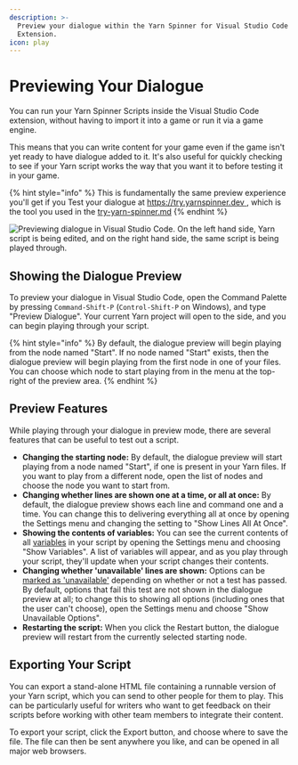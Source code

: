 ```yaml
---
description: >-
  Preview your dialogue within the Yarn Spinner for Visual Studio Code
  Extension.
icon: play
---
```


# Previewing Your Dialogue

You can run your Yarn Spinner Scripts inside the Visual Studio Code extension, without having to import it into a game or run it via a game engine.&#x20;

This means that you can write content for your game even if the game isn't yet ready to have dialogue added to it. It's also useful for quickly checking to see if your Yarn script works the way that you want it to before testing it in your game.

{% hint style="info" %}
This is fundamentally the same preview experience you'll get if you Test your dialogue at [https://try.yarnspinner.dev ](https://try.yarnspinner.dev), which is the tool you used in the [try-yarn-spinner.md](try-yarn-spinner.md "mention")
{% endhint %}

![Previewing dialogue in Visual Studio Code. On the left hand side, Yarn script is being edited, and on the right hand side, the same script is being played through.](../.gitbook/assets/vscode-preview.png)

## Showing the Dialogue Preview

To preview your dialogue in Visual Studio Code, open the Command Palette by pressing `Command-Shift-P` (`Control-Shift-P` on Windows), and type "Preview Dialogue". Your current Yarn project will open to the side, and you can begin playing through your script.

{% hint style="info" %}
By default, the dialogue preview will begin playing from the node named "Start". If no node named "Start" exists, then the dialogue preview will begin playing from the first node in one of your files. You can choose which node to start playing from in the menu at the top-right of the preview area.
{% endhint %}

## Preview Features

While playing through your dialogue in preview mode, there are several features that can be useful to test out a script.

* **Changing the starting node:** By default, the dialogue preview will start playing from a node named "Start", if one is present in your Yarn files. If you want to play from a different node, open the list of nodes and choose the node you want to start from.
* **Changing whether lines are shown one at a time, or all at once:** By default, the dialogue preview shows each line and command one and a time. You can change this to delivering everything all at once by opening the Settings menu and changing the setting to "Show Lines All At Once".
* **Showing the contents of variables:** You can see the current contents of all [variables](syntax-basics/logic-and-variables.md) in your script by opening the Settings menu and choosing "Show Variables". A list of variables will appear, and as you play through your script, they'll update when your script changes their contents.
* **Changing whether 'unavailable' lines are shown:** Options can be [marked as 'unavailable'](syntax-basics/flow-control.md#conditional-options) depending on whether or not a test has passed. By default, options that fail this test are not shown in the dialogue preview at all; to change this to showing all options (including ones that the user can't choose), open the Settings menu and choose "Show Unavailable Options".
* **Restarting the script:** When you click the Restart button, the dialogue preview will restart from the currently selected starting node.

## Exporting Your Script

You can export a stand-alone HTML file containing a runnable version of your Yarn script, which you can send to other people for them to play. This can be particularly useful for writers who want to get feedback on their scripts before working with other team members to integrate their content.

To export your script, click the Export button, and choose where to save the file. The file can then be sent anywhere you like, and can be opened in all major web browsers.
